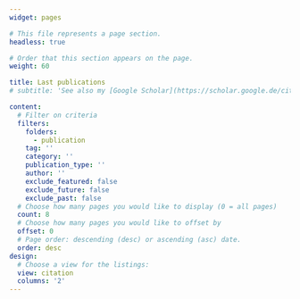 ```yaml
---
widget: pages

# This file represents a page section.
headless: true

# Order that this section appears on the page.
weight: 60

title: Last publications
# subtitle: 'See also my [Google Scholar](https://scholar.google.de/citations?user=DMZ7Hc8AAAAJ&hl=en).'

content:
  # Filter on criteria
  filters:
    folders:
      - publication
    tag: ''
    category: ''
    publication_type: ''
    author: ''
    exclude_featured: false
    exclude_future: false
    exclude_past: false
  # Choose how many pages you would like to display (0 = all pages)
  count: 8
  # Choose how many pages you would like to offset by
  offset: 0
  # Page order: descending (desc) or ascending (asc) date.
  order: desc
design:
  # Choose a view for the listings:
  view: citation
  columns: '2'
---
```


